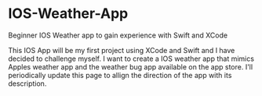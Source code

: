 # IOS-Weather-App
Beginner IOS Weather app to gain experience with Swift and XCode

This IOS App will be my first project using XCode and Swift and I have decided to challenge myself. I want to create a IOS weather app that mimics Apples weather app and the weather bug app available on the app store. I'll periodically update this page to allign the direction of the app with its description.
